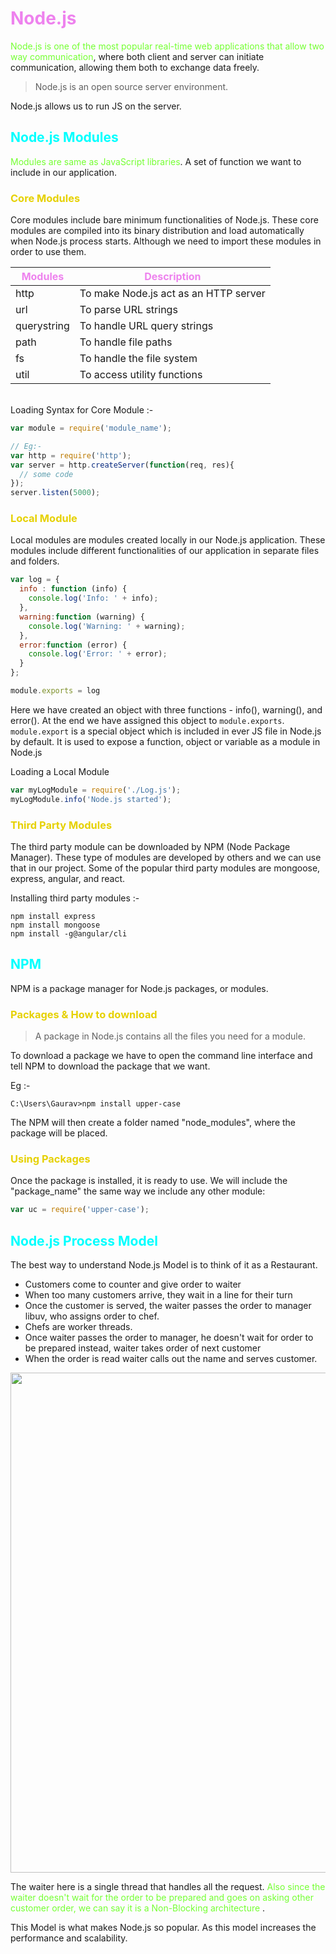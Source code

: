 # <span class="header">Node.js</span>

<span class="highlight">Node.js is one of the most popular real-time web applications that allow two way communication</span>, where both client and server can initiate communication, allowing them both to exchange data freely.

>Node.js is an open source server environment. 

Node.js allows us to run JS on the server.

## <span class="header2"> Node.js Modules</span>

<span class="highlight">Modules are same as JavaScript libraries</span>. A set of function we want to include in our application.

### <span class="header3">Core Modules</span>

Core modules include bare minimum functionalities of Node.js. These core modules are compiled into its binary distribution and load automatically when Node.js process starts. Although we need to import these modules in order to use them.

| Modules | Description |
| ------- | ----------- |
| http | To make Node.js act as an HTTP server |
| url | To parse URL strings |
| querystring | To handle URL query strings |
| path | To handle file paths |
| fs | To handle the file system |
| util | To access utility functions |

<br>
Loading Syntax for Core Module :-

```js
var module = require('module_name');

// Eg:-
var http = require('http');
var server = http.createServer(function(req, res){
  // some code
});
server.listen(5000);
```

### <span class="header3">Local Module</span>

Local modules are modules created locally in our Node.js application. These modules include different functionalities of our application in separate files and folders.

```js
var log = {
  info : function (info) { 
    console.log('Info: ' + info);
  },
  warning:function (warning) { 
    console.log('Warning: ' + warning);
  },
  error:function (error) {
    console.log('Error: ' + error);
  }
};

module.exports = log
```

Here we have created an object with three functions - info(), warning(), and error(). At the end we have assigned this object to `module.exports`. `module.export` is a special object which is included in ever JS file in Node.js by default. It is used to expose a function, object or variable as a module in Node.js

Loading a Local Module 

```js
var myLogModule = require('./Log.js');
myLogModule.info('Node.js started');
```
### <span class="header3">Third Party Modules</span>

The third party module can be downloaded by NPM (Node Package Manager). These type of modules are developed by others and we can use that in our project. Some of the popular third party modules are mongoose, express, angular, and react.

Installing third party modules :-
```
npm install express
npm install mongoose
npm install -g@angular/cli
```

## <span class="header2">NPM</span>

NPM is a package manager for Node.js packages, or modules.

### <span class="header3">Packages & How to download</span>

>A package in Node.js contains all the files you need for a module.

To download a package we have to open the command line interface and tell NPM to download the package that we want.

Eg :-
```
C:\Users\Gaurav>npm install upper-case
```
The NPM will then create a folder named "node_modules", where the package will be placed.

### <span class="header3">Using Packages</span>

Once the package is installed, it is ready to use. We will include the "package_name" the same way we include any other module:

```js
var uc = require('upper-case');
```

## <span class="header2">Node.js Process Model</span>

The best way to understand Node.js Model is to think of it as a Restaurant. 

- Customers come to counter and give order to waiter
- When too many customers arrive, they wait in a line for their turn
- Once the customer is served, the waiter passes the order to manager libuv, who assigns order to chef.
- Chefs are worker threads.
-  Once waiter passes the order to manager, he doesn't wait for order to be prepared instead, waiter takes order of next customer
-  When the order is read waiter calls out the name and serves customer.

<img src="../assests/Node.jsmodel.jpg" width="800">

The waiter here is a single thread that handles all the request. <span class="highlight">Also since the waiter doesn't wait for the order to be prepared and goes on asking other customer order, we can say it is a Non-Blocking architecture </span>.

This Model is what makes Node.js so popular. As this model increases the performance and scalability. 

<br>
<br>
<br>
<style>
.highlight{
  color: #75FF33
}
.header3{
  color: #E6D100
}
.header{
  color: #EE82EE
}
.header2{
  color: #00FFFF
}
.list{
  color: #FF8080
}
</style>